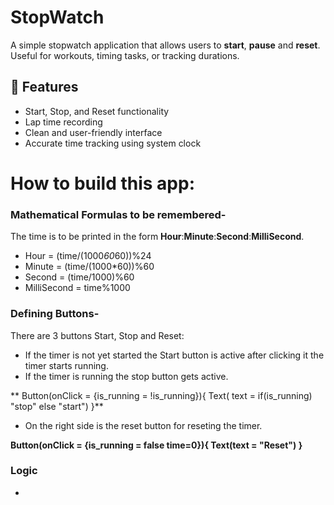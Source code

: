 
# StopWatch
A simple stopwatch application that allows users to **start**, **pause** and **reset**. Useful for workouts, timing tasks, or tracking durations.

## 🚀 Features

- Start, Stop, and Reset functionality
- Lap time recording
- Clean and user-friendly interface
- Accurate time tracking using system clock


# How to build this app:

### Mathematical Formulas to be remembered-
The time is to be printed in the form **Hour**:**Minute**:**Second**:**MilliSecond**.

- Hour = (time/(1000*60*60))%24
- Minute = (time/(1000*60))%60
- Second = (time/1000)%60
- MilliSecond = time%1000

### Defining Buttons-
There are 3 buttons Start, Stop and Reset:

- If the timer is not yet started the Start button is active after clicking it the timer starts running.
- If the timer is running the stop button gets active.
  
** Button(onClick = {is_running = !is_running}){
        Text( text = if(is_running) "stop" else "start")
}**

- On the right side is the reset button for reseting the timer.

**Button(onClick = {is_running = false
     time=0}){
     Text(text = "Reset")
}**

### Logic
-












